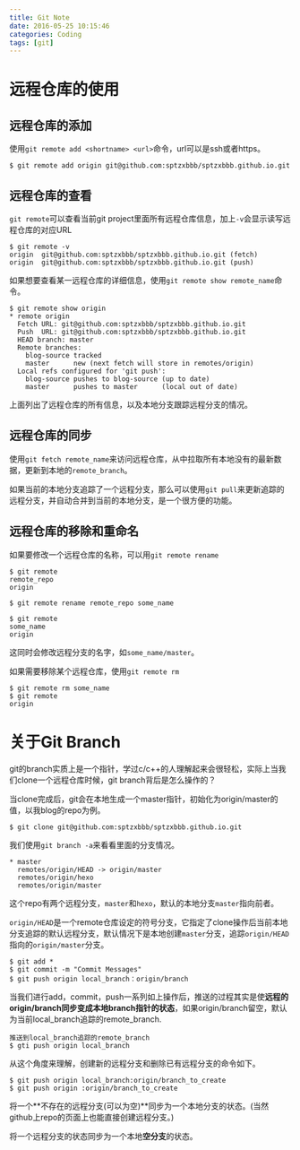 ```yaml
---
title: Git Note
date: 2016-05-25 10:15:46
categories: Coding
tags: [git]
---
```


# 远程仓库的使用

## 远程仓库的添加

使用`git remote add <shortname> <url>`命令，url可以是ssh或者https。

```
$ git remote add origin git@github.com:sptzxbbb/sptzxbbb.github.io.git
```

<!--more-->

## 远程仓库的查看

`git remote`可以查看当前git project里面所有远程仓库信息，加上`-v`会显示读写远程仓库的对应URL

```
$ git remote -v
origin	git@github.com:sptzxbbb/sptzxbbb.github.io.git (fetch)
origin	git@github.com:sptzxbbb/sptzxbbb.github.io.git (push)
```

如果想要查看某一远程仓库的详细信息，使用`git remote show remote_name`命令。

```
$ git remote show origin
* remote origin
  Fetch URL: git@github.com:sptzxbbb/sptzxbbb.github.io.git
  Push  URL: git@github.com:sptzxbbb/sptzxbbb.github.io.git
  HEAD branch: master
  Remote branches:
    blog-source tracked
    master      new (next fetch will store in remotes/origin)
  Local refs configured for 'git push':
    blog-source pushes to blog-source (up to date)
    master      pushes to master      (local out of date)
```

上面列出了远程仓库的所有信息，以及本地分支跟踪远程分支的情况。


## 远程仓库的同步

使用`git fetch remote_name`来访问远程仓库，从中拉取所有本地没有的最新数据，更新到本地的`remote_branch`。

如果当前的本地分支追踪了一个远程分支，那么可以使用`git pull`来更新追踪的远程分支，并自动合并到当前的本地分支，是一个很方便的功能。

## 远程仓库的移除和重命名

如果要修改一个远程仓库的名称，可以用`git remote rename`

```
$ git remote
remote_repo
origin

$ git remote rename remote_repo some_name

$ git remote
some_name
origin
```

这同时会修改远程分支的名字，如`some_name/master`。

如果需要移除某个远程仓库，使用`git remote rm`

```
$ git remote rm some_name
$ git remote
origin
```

# 关于Git Branch

git的branch实质上是一个指针，学过c/c++的人理解起来会很轻松，实际上当我们clone一个远程仓库时候，git branch背后是怎么操作的？

<!--more-->

当clone完成后，git会在本地生成一个master指针，初始化为origin/master的值，以我blog的repo为例。

```
$ git clone git@github.com:sptzxbbb/sptzxbbb.github.io.git
```

我们使用`git branch -a`来看看里面的分支情况。

```
* master
  remotes/origin/HEAD -> origin/master
  remotes/origin/hexo
  remotes/origin/master
```

这个repo有两个远程分支，`master`和`hexo`，默认的本地分支`master`指向前者。

`origin/HEAD`是一个remote仓库设定的符号分支，它指定了clone操作后当前本地分支追踪的默认远程分支，默认情况下是本地创建`master`分支，追踪`origin/HEAD`指向的`origin/master`分支。


```
$ git add *
$ git commit -m "Commit Messages"
$ git push origin local_branch：origin/branch
```

当我们进行add，commit，push一系列如上操作后，推送的过程其实是使**远程的origin/branch同步变成本地branch指针的状态**，如果origin/branch留空，默认为当前local_branch追踪的remote_branch.

```
推送到local_branch追踪的remote_branch
$ gti push origin local_branch
```

从这个角度来理解，创建新的远程分支和删除已有远程分支的命令如下。

```
$ git push origin local_branch:origin/branch_to_create
$ git push origin :origin/branch_to_create
```

将一个**不存在的远程分支(可以为空)**同步为一个本地分支的状态。(当然github上repo的页面上也能直接创建远程分支。)

将一个远程分支的状态同步为一个本地**空分支**的状态。

